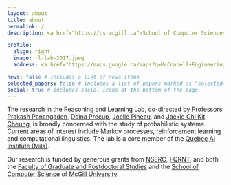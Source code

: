 ```yaml
---
layout: about
title: about
permalink: /
description: <a href="https://cs.mcgill.ca">School of Computer Science</a>, <a href="https://mcgill.ca">McGill University</a>

profile:
  align: right
  image: rl-lab-2017.jpeg
  address: <a href="https://maps.google.ca/maps?q=McConnell+Engineering+Bldg,+Montreal,+QC&hl=en&sll=49.891235,-97.15369&sspn=38.84011,93.251953&oq=mc&t=h&hnear=McConnell+Engineering+Bldg,+Montreal,+Quebec+H3A+0E9&z=16&iwloc=A">McConnell Engineering Building</a> (Rooms MC104, MC107, MC108, MC111, MC112), 3480 University St, Montreal, Quebec, H3A 0E9

news: false # includes a list of news items
selected_papers: false # includes a list of papers marked as "selected={true}"
social: true # includes social icons at the bottom of the page
---
```


The research in the Reasoning and Learning Lab, co-directed by Professors [Prakash Panangaden](http://www.cs.mcgill.ca/~prakash), [Doina Precup](http://www.cs.mcgill.ca/~dprecup), [Joelle Pineau](http://www.cs.mcgill.ca/~jpineau), and [Jackie Chi Kit Cheung](http://www.cs.mcgill.ca/~jcheung), is broadly concerned with the study of probabilistic systems. Current areas of interest include Markov processes, reinforcement learning and computational linguistics. The lab is a core member of the [Quebec AI Institute (Mila)](https://mila.quebec).

Our research is funded by generous grants from [NSERC](http://www.nserc.ca/), [FQRNT](http://www.frqnt.gouv.qc.ca/en/), and both the [Faculty of Graduate and Postdoctoral Studies](http://www.mcgill.ca/gps) and the [School of Computer Science](http://www.cs.mcgill.ca/) of [McGill University](http://www.mcgill.ca/).
